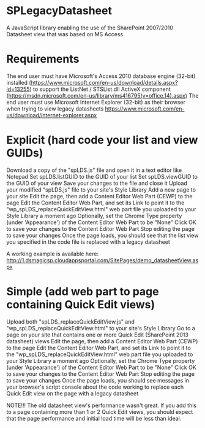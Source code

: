 # SPLegacyDatasheet
A JavaScript library enabling the use of the SharePoint 2007/2010 Datasheet view that was based on MS Access

# Requirements
The end user must have Microsoft's Access 2010 database engine (32-bit) installed (https://www.microsoft.com/en-us/download/details.aspx?id=13255) to support the ListNet / STSList.dll ActiveX component (https://msdn.microsoft.com/en-us/library/ms416795(v=office.14).aspx)
The end user must use Microsoft Internet Explorer (32-bit) as their browser when trying to view legacy datasheets https://www.microsoft.com/en-us/download/internet-explorer.aspx

# Explicit (hard code your list and view GUIDs)
Download a copy of the "spLDS.js" file and open it in a text editor like Notepad
Set spLDS.listGUID to the GUID of your list
Set spLDS.viewGUID to the GUID of your view
Save your changes to the file and close it
Upload your modified "spLDS.js" file to your site's Style Library
Add a new page to your site
Edit the page, then add a Content Editor Web Part (CEWP) to the page
Edit the Content Editor Web Part, and set its Link to point it to the "wp_spLDS_replaceQuickEditView.html" web part file you uploaded to your Style Library a moment ago
Optionally, set the Chrome Type property (under 'Appearance') of the Content Editor Web Part to be "None"
Click OK to save your changes to the Content Editor Web Part
Stop editing the page to save your changes
Once the page loads, you should see that the list view you specified in the code file is replaced with a legacy datasheet

A working example is available here: http://1.dsmagicsp.cloudappsportal.com/SitePages/demo_datasheetView.aspx


# Simple (add web part to page containing Quick Edit views)
Upload both "spLDS_replaceQuickEditView.js" and "wp_spLDS_replaceQuickEditView.html" to your site's Style Library
Go to a page on your site that contains one or more Quick Edit (SharePoint 2013 datasheet) views
Edit the page, then add a Content Editor Web Part (CEWP) to the page
Edit the Content Editor Web Part, and set its Link to point it to the "wp_spLDS_replaceQuickEditView.html" web part file you uploaded to your Style Library a moment ago
Optionally, set the Chrome Type property (under 'Appearance') of the Content Editor Web Part to be "None"
Click OK to save your changes to the Content Editor Web Part
Stop editing the page to save your changes
Once the page loads, you should see messages in your browser's script console about the code working to replace each Quick Edit view on the page with a legacy datasheet

NOTE!!! The old datasheet view's performance wasn't great. If you add this to a page containing more than 1 or 2 Quick Edit views, you should expect that the page performance and initial load time will be less than ideal.
